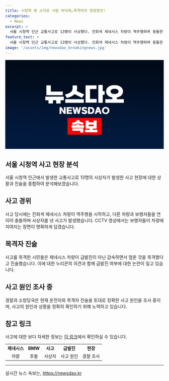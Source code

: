 ```yaml
---
title: 시청역 쾅 소리로 사람 바닥에…목격자의 현장증언!
categories:
  - News
excerpt: >
  서울 시청역 인근 교통사고로 13명이 사상했다. 진회색 제네시스 차량이 역주행하며 충돌한 뒤 보행자를 들이받았으나 운전자는 급발진 주장. 시민들과 CCTV 영상은 반대 주장하며 긴장한 상황 속에서도 사고 현장을 목격한 시민들의 증언이 중요한 증거로 작용하고 있다. 경찰과 소방당국은 사고 원인을 조사 중이다.
feature_text: >
  서울 시청역 인근 교통사고로 13명이 사상했다. 진회색 제네시스 차량이 역주행하며 충돌한 뒤 보행자를 들이받았으나 운전자는 급발진 주장. 시민들과 CCTV 영상은 반대 주장하며 긴장한 상황 속에서도 사고 현장을 목격한 시민들의 증언이 중요한 증거로 작용하고 있다. 경찰과 소방당국은 사고 원인을 조사 중이다.
image: '/assets/img/newsdao_breakingnews.jpg'
---
```


<p><img src="/assets/img/newsdao_breakingnews.jpg" alt="bookingtag 속보" /></p>

<h2 data-ke-size="size26">서울 시청역 사고 현장 분석</h2>

<p data-ke-size="size16">서울 시청역 인근에서 발생한 교통사고로 13명의 사상자가 발생한 사고 현장에 대한 상황과 진술을 종합하여 분석해보겠습니다.</p>

<h2 data-ke-size="size24">사고 경위</h2>

<p data-ke-size="size16">사고 당시에는 진회색 제네시스 차량이 역주행을 시작하고, 다른 차량과 보행자들을 연이어 충돌하며 사상자를 낸 사고가 발생했습니다. CCTV 영상에서는 보행자들이 차량에 치여지는 장면이 명확하게 담겼습니다.</p>

<h2 data-ke-size="size24">목격자 진술</h2>

<p data-ke-size="size16">사고를 목격한 시민들은 제네시스 차량이 급발진이 아닌 감속하면서 멈춘 것을 목격했다고 진술했습니다. 이에 대한 누리꾼의 의견과 함께 급발진 여부에 대한 논란이 일고 있습니다.</p>

<h2 data-ke-size="size24">사고 원인 조사 중</h2>

<p data-ke-size="size16">경찰과 소방당국은 현재 운전자와 목격자 진술을 토대로 정확한 사고 원인을 조사 중이며, 사고의 원인과 상황을 정확히 확인하기 위해 노력하고 있습니다.</p>

<h2 data-ke-size="size24">참고 링크</h2>

<p data-ke-size="size16">사고에 대한 보다 자세한 정보는 <a href="https://www.abc.com/article/traffic-accident-seoul" target="_blank" rel="nofollow">이 링크</a>에서 확인하실 수 있습니다.</p>

<table>
  <tbody>
    <tr>
      <td style="text-align: center; height: 17px;"><b>제네시스</b></td>
      <td style="text-align: center; height: 17px;"><b>BMW</b></td>
      <td style="text-align: center; height: 17px;"><b>사고</b></td>
      <td style="text-align: center; height: 17px;"><b>급발진</b></td>
      <td style="text-align: center; height: 17px;"><b>현장</b></td>
    </tr>
    <tr>
      <td style="text-align: center;">차량</td>
      <td style="text-align: center;">추돌</td>
      <td style="text-align: center;">사상자</td>
      <td style="text-align: center;">사고 원인</td>
      <td style="text-align: center;">경찰 조사</td>
    </tr>
  </tbody>
</table>

<hr>
실시간 뉴스 속보는, <a href="https://newsdao.kr" rel="dofollow">https://newsdao.kr</a>


